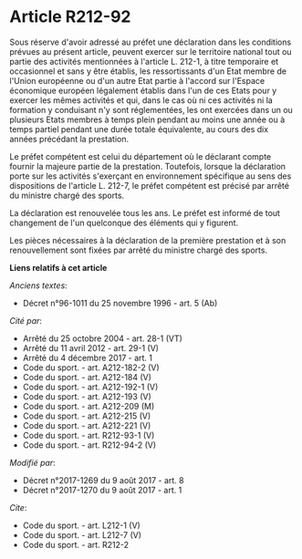 # Article R212-92

Sous réserve d'avoir adressé au préfet une déclaration dans les conditions prévues au présent article, peuvent exercer sur le
territoire national tout ou partie des activités mentionnées à l'article L. 212-1, à titre temporaire et occasionnel et sans
y être établis, les ressortissants d'un Etat membre de l'Union européenne ou d'un autre Etat partie à l'accord sur l'Espace
économique européen légalement établis dans l'un de ces Etats pour y exercer les mêmes activités et qui, dans le cas où ni
ces activités ni la formation y conduisant n'y sont réglementées, les ont exercées dans un ou plusieurs Etats membres à temps
plein pendant au moins une année ou à temps partiel pendant une durée totale équivalente, au cours des dix années précédant
la prestation. 

Le préfet compétent est celui du département où le déclarant compte fournir la majeure partie de la prestation. Toutefois,
lorsque la déclaration porte sur les activités s'exerçant en environnement spécifique au sens des dispositions de l'article
L. 212-7, le préfet compétent est précisé par arrêté du ministre chargé des sports. 

La déclaration est renouvelée tous les ans. Le préfet est informé de tout changement de l'un quelconque des éléments qui y
figurent. 

Les pièces nécessaires à la déclaration de la première prestation et à son renouvellement sont fixées par arrêté du ministre
chargé des sports.

**Liens relatifs à cet article**

_Anciens textes_:

  - Décret n°96-1011 du 25 novembre 1996 - art. 5 (Ab)

_Cité par_:

  - Arrêté du 25 octobre 2004 - art. 28-1 (VT)
  - Arrêté du 11 avril 2012 - art. 29-1 (V)
  - Arrêté du 4 décembre 2017 - art. 1
  - Code du sport. - art. A212-182-2 (V)
  - Code du sport. - art. A212-184 (V)
  - Code du sport. - art. A212-192-1 (V)
  - Code du sport. - art. A212-193 (V)
  - Code du sport. - art. A212-209 (M)
  - Code du sport. - art. A212-215 (V)
  - Code du sport. - art. A212-221 (V)
  - Code du sport. - art. R212-93-1 (V)
  - Code du sport. - art. R212-94-2 (V)

_Modifié par_:

  - Décret n°2017-1269 du 9 août 2017 - art. 8
  - Décret n°2017-1270 du 9 août 2017 - art. 1

_Cite_:

  - Code du sport. - art. L212-1 (V)
  - Code du sport. - art. L212-7 (V)
  - Code du sport. - art. R212-2
